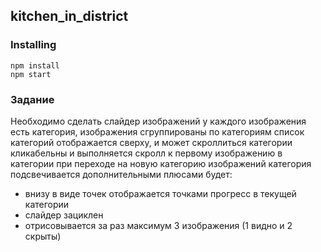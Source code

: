 ## kitchen_in_district

### Installing
```
npm install
npm start
```

### Задание
Необходимо сделать слайдер изображений
у каждого изображения есть категория, изображения сгруппированы по категориям
список категорий отображается сверху, и может скроллиться
категории кликабельны и выполняется скролл к первому изображению в категории
при переходе на новую категорию изображений категория подсвечивается
дополнительными плюсами будет:
- внизу в виде точек отображается точками прогресс в текущей категории
- слайдер зациклен
- отрисовывается за раз максимум 3 изображения (1 видно и 2 скрыты)